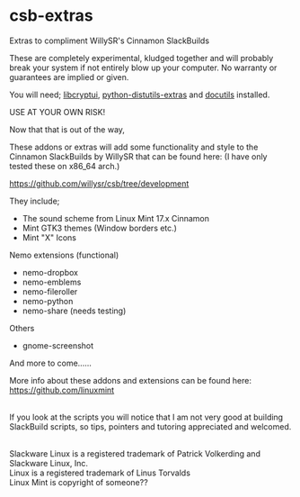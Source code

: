 # csb-extras
Extras to compliment WillySR's Cinnamon SlackBuilds

These are completely experimental, kludged together and will probably break your system if not entirely blow up your computer. No warranty or guarantees are implied or given.

You will need; <a href="https://slackbuilds.org/repository/14.2/libraries/libcryptui/?search=libcryptui">libcryptui</a>, <a href="https://slackbuilds.org/repository/14.2/python/python-distutils-extra/?search=python-distutils">python-distutils-extras</a> and <a href="https://slackbuilds.org/repository/14.2/development/docutils/?search=docutils">docutils</a> installed.

USE AT YOUR OWN RISK!

Now that that is out of the way,

These addons or extras will add some functionality and style to the Cinnamon SlackBuilds by WillySR that can be found here:
(I have only tested these on x86_64 arch.)

https://github.com/willysr/csb/tree/development


They include;

 * The sound scheme from Linux Mint 17.x Cinnamon
 * Mint GTK3 themes (Window borders etc.)
 * Mint "X" Icons
 
Nemo extensions (functional)

 * nemo-dropbox
 * nemo-emblems
 * nemo-fileroller
 * nemo-python
 * nemo-share (needs testing)
 
Others

 * gnome-screenshot

And more to come......

More info about these addons and extensions can be found here:<br>
https://github.com/linuxmint

<br>
If you look at the scripts you will notice that I am not very good at building SlackBuild scripts, so tips, pointers and tutoring appreciated and welcomed.<br>
<br>

Slackware Linux is a registered trademark of Patrick Volkerding and Slackware Linux, Inc.<br>
Linux is a registered trademark of Linus Torvalds<br>
Linux Mint is copyright of someone??
